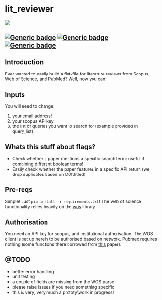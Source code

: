 # lit_reviewer

![](https://png.pngtree.com/thumb_back/fw800/back_our/20190620/ourmid/pngtree-library-cartoon-banner-illustration-image_155272.jpg)

[![Generic badge](https://img.shields.io/badge/Python-3.8-<red>.svg)](https://shields.io/)  [![Generic badge](https://img.shields.io/badge/License-MIT-blue.svg)](https://shields.io/)  [![Generic badge](https://img.shields.io/badge/Maintained-Yes-green.svg)](https://shields.io/)
---

## Introduction

Ever wanted to easily build a flat-file for literature reviews from Scopus, Web of Science, and PubMed? Well, now you can!

## Inputs

You will need to change: 
  1. your email address!
  2. your scopus API key
  3. the list of queries you want to search for (example provided in query_list)
  
## Whats this stuff about flags?

* Check whether a paper mentions a specific search term: useful if combining different boolean terms!
* Easily check whether the paper features in a specific API return (we drop duplicates based on DOI\titled)

## Pre-reqs

Simple! Just `pip install -r requirements.txt`! The web of science functionality relies heavily on the [wos](https://pypi.org/project/wos/) library

## Authorisation

You need an API key for scopus, and institutional authorisation. The WOS client is set up herein to be authorised based on network. Pubmed requires nothing (some functions there borrowed from [this](https://www.nature.com/articles/s42003-018-0261-x) paper).

## @TODO

* better error handling
* unit testing
* a couple of fields are missing from the WOS parse
* please raise issues if you need something specific
* this is very, very much a prototy\work in progress!
